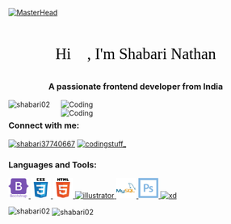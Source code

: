 [![MasterHead](https://user-images.githubusercontent.com/83392438/176866853-ca910013-f924-4ba2-b97f-d0ed186828f1.png)](https://github.com/Shabari02)
<h1 align="center" style="
    font-family: Comfortaa, display;
    font-size: 31px;
    font-weight: 200;
    color: rgba(0, 0, 0, 1);
    text-transform: none;
    font-style: normal;
    text-decoration: none;
    line-height: 2em;
    letter-spacing: 0px;
">Hi 👋, I'm Shabari Nathan</h1>
<h3 align="center">A passionate frontend developer from India</h3>

<img align="right" alt="Coding" width="400" src="https://cdn.dribbble.com/users/1162077/screenshots/3848914/programmer.gif">
<img align="right" alt="Coding" width="400" src="https://c.tenor.com/FQEbX4zzRdIAAAAM/shy-anime.gif">

<p align="left"> <img src="https://komarev.com/ghpvc/?username=shabari02&label=Profile%20views&color=0e75b6&style=flat" alt="shabari02" /> </p>

<h3 align="left">Connect with me:</h3>
<p align="left">
<a href="https://twitter.com/shabari37740667" target="blank"><img align="center" src="https://raw.githubusercontent.com/rahuldkjain/github-profile-readme-generator/master/src/images/icons/Social/twitter.svg" alt="shabari37740667" height="30" width="40" /></a>
<a href="https://instagram.com/codingstuff_" target="blank"><img align="center" src="https://raw.githubusercontent.com/rahuldkjain/github-profile-readme-generator/master/src/images/icons/Social/instagram.svg" alt="codingstuff_" height="30" width="40" /></a>
</p>

<h3 align="left">Languages and Tools:</h3>
<p align="left"> <a href="https://getbootstrap.com" target="_blank" rel="noreferrer"> <img src="https://raw.githubusercontent.com/devicons/devicon/master/icons/bootstrap/bootstrap-plain-wordmark.svg" alt="bootstrap" width="40" height="40"/> </a> <a href="https://www.w3schools.com/css/" target="_blank" rel="noreferrer"> <img src="https://raw.githubusercontent.com/devicons/devicon/master/icons/css3/css3-original-wordmark.svg" alt="css3" width="40" height="40"/> </a> <a href="https://www.w3.org/html/" target="_blank" rel="noreferrer"> <img src="https://raw.githubusercontent.com/devicons/devicon/master/icons/html5/html5-original-wordmark.svg" alt="html5" width="40" height="40"/> </a> <a href="https://www.adobe.com/in/products/illustrator.html" target="_blank" rel="noreferrer"> <img src="https://www.vectorlogo.zone/logos/adobe_illustrator/adobe_illustrator-icon.svg" alt="illustrator" width="40" height="40"/> </a> <a href="https://www.mysql.com/" target="_blank" rel="noreferrer"> <img src="https://raw.githubusercontent.com/devicons/devicon/master/icons/mysql/mysql-original-wordmark.svg" alt="mysql" width="40" height="40"/> </a> <a href="https://www.photoshop.com/en" target="_blank" rel="noreferrer"> <img src="https://raw.githubusercontent.com/devicons/devicon/master/icons/photoshop/photoshop-line.svg" alt="photoshop" width="40" height="40"/> </a> <a href="https://www.adobe.com/products/xd.html" target="_blank" rel="noreferrer"> <img src="https://cdn.worldvectorlogo.com/logos/adobe-xd.svg" alt="xd" width="40" height="40"/> </a> </p>

<p><img align="left" src="https://github-readme-stats.vercel.app/api/top-langs?username=shabari02&show_icons=true&locale=en&layout=compact" alt="shabari02" /></p>

<p>&nbsp;<img align="center" src="https://github-readme-stats.vercel.app/api?username=shabari02&show_icons=true&locale=en" alt="shabari02" /></p>


